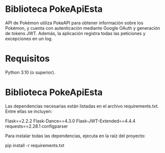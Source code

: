 # Biblioteca PokeApiEsta 

API de Pokémon utiliza PokeAPI para obtener información sobre los Pokémon, y cuenta con autenticación mediante Google OAuth y generación de tokens JWT. Además, la aplicación registra todas las peticiones y excepciones en un log.


# Requisitos
Python 3.10 (o superior).

# Biblioteca PokeApiEsta 

Las dependencias necesarias están listadas en el archivo requirements.txt. Entre ellas se incluyen:

Flask==2.2.2
Flask-Dance==4.3.0
Flask-JWT-Extended==4.4.4
requests==2.28.1
configparser

Para instalar todas las dependencias, ejecuta en la raíz del proyecto:

pip install -r requirements.txt

